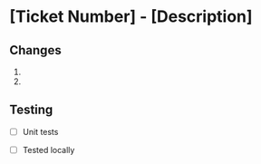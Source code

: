# [Ticket Number] - [Description]

## Changes
1. 
2. 

## Testing
- [ ] Unit tests
- [ ] Tested locally

